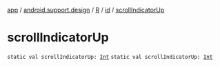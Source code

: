 [app](../../../index.md) / [android.support.design](../../index.md) / [R](../index.md) / [id](index.md) / [scrollIndicatorUp](./scroll-indicator-up.md)

# scrollIndicatorUp

`static val scrollIndicatorUp: `[`Int`](https://kotlinlang.org/api/latest/jvm/stdlib/kotlin/-int/index.html)
`static val scrollIndicatorUp: `[`Int`](https://kotlinlang.org/api/latest/jvm/stdlib/kotlin/-int/index.html)